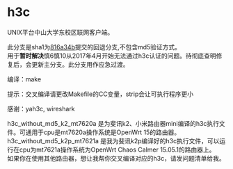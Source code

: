 h3c
===

UNIX平台中山大学东校区联网客户端。

此分支是sha1为[816a34b](https://github.com/renbaoke/h3c/commit/816a34bbe244e95116b4b85b1f07342fae7fdc0c)提交的回退分支,不包含md5验证方式。  
用于**暂时解决**慎6慎10从2017年4月开始无法通过h3c认证的问题。待彻底查明修复后，会更新主分支。此分支用作应急过渡。

编译：make

提示：交叉编译请更改Makefile的CC变量，strip会让可执行程序更小

感谢：yah3c, wireshark

h3c_without_md5_k2_mt7620a 是为斐讯k2、小米路由器mini编译的h3c执行文件。可通用于cpu是mt7620a操作系统是OpenWrt 15的路由器。   
h3c_without_md5_k2p_mt7621a 是我为斐讯k2p编译好的h3c执行文件，可以运行在cpu为mt7621a操作系统为OpenWrt Chaos Calmer 15.05.1的路由器上。   
如果你在使用其他路由器，想让我帮你交叉编译对应的h3c，请发问题清单给我。
